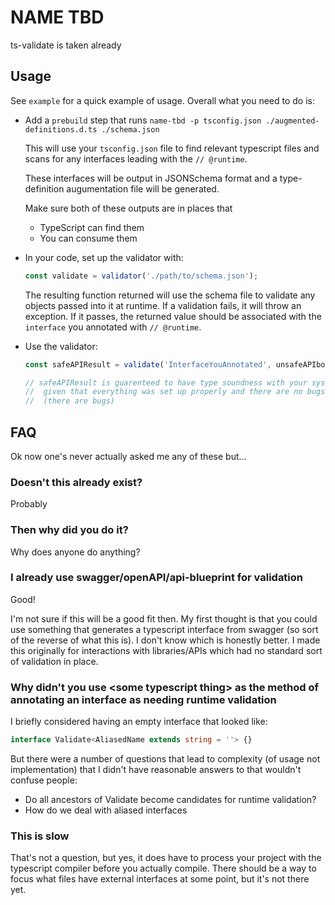 NAME TBD
========

ts-validate is taken already


## Usage

See `example` for a quick example of usage. Overall what you need to do is:

 * Add a `prebuild` step that runs `name-tbd -p tsconfig.json ./augmented-definitions.d.ts ./schema.json` 

    This will use your `tsconfig.json` file to find relevant typescript files and scans for any interfaces leading with the `// @runtime`.

    These interfaces will be output in JSONSchema format and a type-definition augumentation file will be generated.

    Make sure both of these outputs are in places that 

    * TypeScript can find them 
    * You can consume them

 * In your code, set up the validator with:

    ```typescript
    const validate = validator('./path/to/schema.json');
    ```

    The resulting function returned will use the schema file to validate any objects passed into it at runtime.  If a validation fails, it will throw an exception.  If it passes, the returned value should be associated with the `interface` you annotated with `// @runtime`.

 * Use the validator:

    ```typescript
    const safeAPIResult = validate('InterfaceYouAnnotated', unsafeAPIbody);

    // safeAPIResult is guarenteed to have type soundness with your system
    //  given that everything was set up properly and there are no bugs
    //  (there are bugs)
    ```


## FAQ  

Ok now one's never actually asked me any of these but...

### Doesn't this already exist?

Probably

### Then why did you do it? 

Why does anyone do anything? 

### I already use swagger/openAPI/api-blueprint for validation

Good!

I'm not sure if this will be a good fit then. My first thought is that you could use something that generates a typescript interface from swagger (so sort of the reverse of what this is).  I don't know which is honestly better.  I made this originally for interactions with libraries/APIs which had no standard sort of validation in place. 

### Why didn't you use \<some typescript thing\> as the method of annotating an interface as needing runtime validation

I briefly considered having an empty interface that looked like: 

```typescript
interface Validate<AliasedName extends string = ''> {}
```

But there were a number of questions that lead to complexity (of usage not implementation) that I didn't have reasonable answers to that wouldn't confuse people:

 * Do all ancestors of Validate become candidates for runtime validation?
 * How do we deal with aliased interfaces

### This is slow

That's not a question, but yes, it does have to process your project with the typescript compiler before you actually compile. There should be a way to focus what files have external interfaces at some point, but it's not there yet. 
